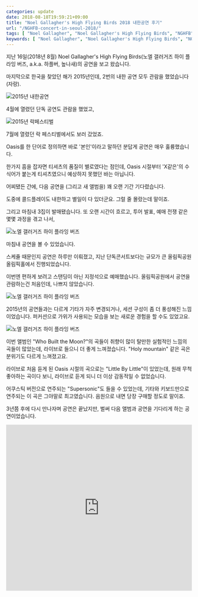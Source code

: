 ```yaml
---
categories: update
date: 2018-08-18T19:59:21+09:00
title: "Noel Gallagher's High Flying Birds 2018 내한공연 후기"
url: "/NGHFB-concert-in-seoul-2018/"
tags: [ "Noel Gallagher", "Noel Gallagher's High Flying Birds", "NGHFB" ]
keywords: [ "Noel Gallagher", "Noel Gallagher's High Flying Birds", "NGHFB" ]
---
```

지난 16일(2018년 8월) Noel Gallagher's High Flying Birds(노엘 갤러거즈 하이 플라잉 버즈, a.k.a. 하플버, 높나새)의 공연을 보고 왔습니다.

마지막으로 한국을 찾았던 해가 2015년인데, 2번의 내한 공연 모두 관람을 했었습니다(자랑).

<img src="/images/NGHFB-concert-in-seoul-2018-01.jpg" alt="2015년 내한공연">

4월에 열렸던 단독 공연도 관람을 했었고,

<img src="/images/NGHFB-concert-in-seoul-2018-02.jpg" alt="2015년 락페스티벌">

7월에 열렸던 락 페스티벌에서도 보러 갔었죠.

Oasis를 한 단어로 정의하면 바로 '본인'이라고 말하던 분답게 공연은 매우 훌륭했습니다.

한가지 흠을 잡자면 티셔츠의 품질이 별로였다는 점인데, Oasis 시절부터 'X같은'의 수식어가 붙는게 티셔츠였으니 예상하지 못했던 바는 아닙니다.

어찌됐든 간에, 다음 공연을 (그리고 새 앨범을) 꽤 오랜 기간 기다렸습니다.

도중에 콜드플레이도 내한하고 별일이 다 있더군요. 그럴 줄 몰랐는데 말이죠.

그리고 마침내 3집이 발매됐습니다. 또 오랜 시간이 흐르고, 투어 발표, 예매 전쟁 같은 몇몇 과정을 겪고 나서,

<img src="/images/NGHFB-concert-in-seoul-2018-03.jpg" alt="노엘 갤러거즈 하이 플라잉 버즈">

마침내 공연을 볼 수 있었습니다.

스케쥴 때문인지 공연은 하루만 이뤄졌고, 지난 단독콘서트보다는 규모가 큰 올림픽공원 올림픽홀에서 진행되었습니다.

이번엔 편하게 보려고 스탠딩이 아닌 지정석으로 예매했습니다. 올림픽공원에서 공연을 관람하는건 처음인데, 나쁘지 않았습니다.

<img src="/images/NGHFB-concert-in-seoul-2018-04.jpg" alt="노엘 갤러거즈 하이 플라잉 버즈">

2015년의 공연들과는 다르게 기타가 자주 변경되거나, 세션 구성이 좀 더 풍성해진 느낌이었습니다. 퍼커션으로 가위가 사용되는 모습을 보는 새로운 경험을 할 수도 있었고요.

<img src="/images/NGHFB-concert-in-seoul-2018-05.jpg" alt="노엘 갤러거즈 하이 플라잉 버즈">

이번 앨범인 "Who Built the Moon?"의 곡들이 취향이 많이 탈만한 실험적인 느낌의 곡들이 많았는데, 라이브로 들으니 더 좋게 느껴졌습니다. "Holy mountain" 같은 곡은 분위기도 다르게 느껴졌고요.

라이브로 처음 듣게 된 Oasis 시절의 곡으로는 "Little By Little"이 있었는데, 원래 무척 좋아하는 곡이다 보니, 라이브로 듣게 되니 더 이상 감동적일 수 없었습니다.

어쿠스틱 버전으로 연주되는 "Supersonic"도 들을 수 있었는데, 기타와 키보드만으로 연주되는 이 곡은 그야말로 최고였습니다. 음원으로 내면 당장 구매할 정도로 말이죠.

3년쯤 후에 다시 만나자며 공연은 끝났지만, 벌써 다음 앨범과 공연을 기다리게 하는 공연이었습니다.

<iframe allow="autoplay *; encrypted-media *;" frameborder="0" height="450" sandbox="allow-forms allow-popups allow-same-origin allow-scripts allow-top-navigation-by-user-activation" src="https://embed.music.apple.com/kr/playlist/%EB%85%B8%EC%97%98-%EA%B0%A4%EB%9F%AC%EA%B1%B0%EC%A6%88-%ED%95%98%EC%9D%B4-%ED%94%8C%EB%9D%BC%EC%9E%89-%EB%B2%84%EC%A6%88-2018/pl.u-06oxvLguo0dLEX?app=music" width="100%"></iframe>

